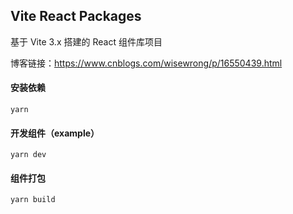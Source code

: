 ## Vite React Packages

基于 Vite 3.x 搭建的 React 组件库项目

博客链接：https://www.cnblogs.com/wisewrong/p/16550439.html



#### 安装依赖

```
yarn
```

#### 开发组件（example）

```
yarn dev
```

#### 组件打包

```
yarn build
```

